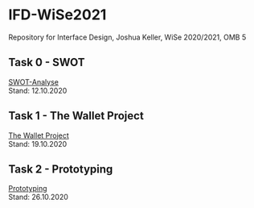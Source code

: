 # IFD-WiSe2021
Repository for Interface Design, Joshua Keller, WiSe 2020/2021, OMB 5

## Task 0 - SWOT
<a href="https://burntsanctuary.github.io/IFD-WiSe2021/task0_swot/swot.html">SWOT-Analyse</a>
<br>Stand: 12.10.2020<br>
## Task 1 - The Wallet Project
<a href="https://burntsanctuary.github.io/IFD-WiSe2021/task1_walletproject/walletproject.pdf">The Wallet Project</a>
<br>Stand: 19.10.2020<br>
## Task 2 - Prototyping
<a href="https://burntsanctuary.github.io/IFD-WiSe2021/task2_prototyping/prototyping.pdf">Prototyping</a>
<br>Stand: 26.10.2020<br>
